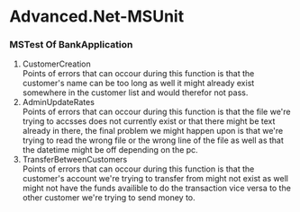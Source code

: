 # Advanced.Net-MSUnit
### MSTest Of BankApplication
1. CustomerCreation <br/>
   Points of errors that can occour during this function is that the customer's name can be too long as well it might already exist somewhere in the customer list and would therefor not pass.
2. AdminUpdateRates <br/>
   Points of errors that can occour during this function is that the file we're trying to accsses does not currently exist or that there might be text already in there, the final problem we might happen upon is that we're    trying to read the wrong file or the wrong line of the file as well as that the datetime might be off depending on the pc.
3. TransferBetweenCustomers <br/>
   Points of errors that can occour during this function is that the customer's account we're trying to transfer from might not exist as well might not have the funds availible to do the transaction vice versa to the other customer we're trying to send money to.
